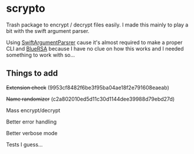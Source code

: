 # scrypto

Trash package to encrypt / decrypt files easily. I made this mainly to play a bit with the swift argument parser.

Using [SwiftArgumentParsrer](https://github.com/apple/swift-argument-parser) cause it's almost required to make a proper CLI
and [BlueRSA](https://github.com/IBM-Swift/BlueRSA) because I have no clue on how this works and I needed something to work with so...

## Things to add

~~Extension check~~ (9953cf8482f6be3f95ba04ae18f2e791608eaeab)

~~Name randomizer~~ (c2a802010ed5d11c30d1144dee39988d79ebd27d)

Mass encrypt/decrypt

Better error handling

Better verbose mode

Tests I guess...
